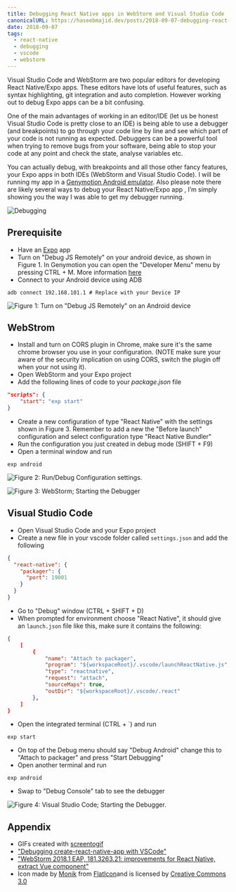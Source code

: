 ```yaml
---
title: Debugging React Native apps in WebStorm and Visual Studio Code
canonicalURL: https://haseebmajid.dev/posts/2018-09-07-debugging-react-native-apps-in-webstorm-and-visual-studio-code
date: 2018-09-07
tags:
  - react-native
  - debugging
  - vscode
  - webstorm
---
```

Visual Studio Code and WebStorm are two popular editors for developing React Native/Expo apps. These editors have lots
of useful features, such as syntax highlighting, git integration and auto completion. However working out to debug
Expo apps can be a bit confusing.

One of the main advantages of working in an editor/IDE (let us be honest Visual Studio Code is pretty close to an IDE)
is being able to use a debugger (and breakpoints) to go through your code line by line and see which part of your code
is not running as expected. Debuggers can be a powerful tool when trying to remove bugs from your software, being able
to stop your code at any point and check the state, analyse variables etc.

You can actually debug, with breakpoints and all those other fancy features, your Expo apps in both IDEs
(WebStorm and Visual Studio Code). I will be running my app in a [Genymotion Android emulator](https://genymotion.com/).
Also please note there are likely several ways to debug your React Native/Expo app , I’m simply showing you the way
I was able to get my debugger running.

![Debugging](https://media.giphy.com/media/ThOHTmBZlHOQ8/giphy.gif)

## Prerequisite

- Have an [Expo](https://expo.io/learn) app
- Turn on "Debug JS Remotely" on your android device, as shown in Figure 1. In Genymotion you can open the "Developer Menu" menu by pressing CTRL + M. More information [here](http://facebook.github.io/react-native/docs/debugging)
- Connect to your Android device using ADB

`adb connect 192.168.101.1 # Replace with your Device IP`

![Figure 1: Turn on "Debug JS Remotely" on an Android device](images/android-emulator.png)

## WebStrom

- Install and turn on CORS plugin in Chrome, make sure it's the same chrome browser you use in your configuration. (NOTE make sure your aware of the security implication on using CORS, switch the plugin off when your not using it).
- Open WebStorm and your Expo project
- Add the following lines of code to your _package.json_ file

```json
"scripts": {
    "start": "exp start"
}
```

- Create a new configuration of type "React Native" with the settings shown in Figure 3. Remember to add a new the "Before launch" configuration and select configuration type "React Native Bundler"
- Run the configuration you just created in debug mode (SHIFT + F9)
- Open a terminal window and run

`exp android`

![Figure 2: Run/Debug Configuration settings.](images/webstorm-configuration.png)

![Figure 3: WebStorm; Starting the Debugger](images/webstorm.gif)

## Visual Studio Code

- Open Visual Studio Code and your Expo project
- Create a new file in your vscode folder called `settings.json` and add the following

```json
{
  "react-native": {
    "packager": {
      "port": 19001
    }
  }
}
```

- Go to "Debug" window (CTRL + SHIFT + D)
- When prompted for environment choose "React Native", it should give an `launch.json` file like this, make sure it contains the following:

```json
{
    [
        {
            "name": "Attach to packager",
            "program": "${workspaceRoot}/.vscode/launchReactNative.js",
            "type": "reactnative",
            "request": "attach",
            "sourceMaps": true,
            "outDir": "${workspaceRoot}/.vscode/.react"
        },
    ]
}
```

- Open the integrated terminal (CTRL + `) and run

`exp start`

- On top of the Debug menu should say "Debug Android" change this to "Attach to packager" and press "Start Debugging"
- Open another terminal and run

`exp android`

- Swap to "Debug Console" tab to see the debugger

![Figure 4: Visual Studio Code; Starting the Debugger.](images/visual-studio-code.gif)

## Appendix

- GIFs created with [screentogif](https://www.screentogif.com/)
- ["Debugging create-react-native-app with VSCode"](https://medium.com/r/?url=https%3A%2F%2Fwww.youtube.com%2Fwatch%3Fv%3D0_MnXPD55-E)
- ["WebStorm 2018.1 EAP, 181.3263.21: improvements for React Native, extract Vue component"](https://blog.jetbrains.com/webstorm/2018/02/webstorm-2018-1-eap-181-3263/)
- Icon made by [Monik](https://www.flaticon.com/authors/monkik) from [FlatIcon](https://www.flaticon.com/)and is licensed by [Creative Commons 3.0](http://creativecommons.org/licenses/by/3.0/)
